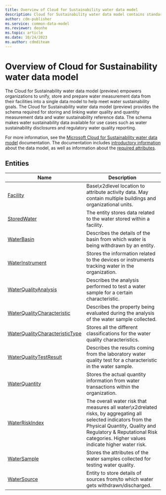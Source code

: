 ```yaml
---
title: Overview of Cloud for Sustainability water data model
description: Cloud for Sustainability water data model contains standard entities related to the Common Data Model.
author: cdm-publisher
ms.service: common-data-model
ms.reviewer: deonhe
ms.topic: article
ms.date: 10/24/2023
ms.author: cdmditeam
---
```


# Overview of Cloud for Sustainability water data model

The Cloud for Sustainability water data model (preview) empowers organizations to unify, store and prepare water measurement data from their facilities into a single data model to help meet water sustainability goals. The Cloud for Sustainability water data model (preview) provides the schema required for storing and linking water quality and quantity measurement data and water sustainability reference data. The schema makes water sustainability data available for use cases such as water sustainability disclosures and regulatory water quality reporting.

For more information, see the [Microsoft Cloud for Sustainability water data model](/industry/sustainability/water-data-model-intro) documentation. The documentation includes [introductory information](/industry/sustainability/water-data-model-intro) about the data model, as well as information about the [required attributes](/industry/sustainability/water-data-model-required-attributes).  

## Entities

|Name|Description|
|---|---|
|[Facility](Facility.md)|Base\x2dlevel location to attribute activity data\. May contain multiple buildings and organizational units\.|
|[StoredWater](StoredWater.md)|The entity stores data related to the water stored within a facility\.|
|[WaterBasin](WaterBasin.md)|Describes the details of the basin from which water is being withdrawn by an entity\.|
|[WaterInstrument](WaterInstrument.md)|Stores the information related to the devices or instruments tracking water in the organization\.|
|[WaterQualityAnalysis](WaterQualityAnalysis.md)|Describes the analysis performed to test a water sample for a certain characteristic\.|
|[WaterQualityCharacteristic](WaterQualityCharacteristic.md)|Describes the property being evaluated during the analysis of the water sample collected\.|
|[WaterQualityCharacteristicType](WaterQualityCharacteristicType.md)|Stores all the different classifications for the water quality characteristics\.|
|[WaterQualityTestResult](WaterQualityTestResult.md)|Describes the results coming from the laboratory water quality test for a characteristic in the water sample\.|
|[WaterQuantity](WaterQuantity.md)|Stores the actual quantity information from water transactions within the organization\.|
|[WaterRiskIndex](WaterRiskIndex.md)|The overall water risk that measures all water\x2drelated risks, by aggregating all selected indicators from the Physical Quantity, Quality and Regulatory & Reputational Risk categories\. Higher values indicate higher water risk\.|
|[WaterSample](WaterSample.md)|Stores the attributes of the water samples collected for testing water quality\.|
|[WaterSource](WaterSource.md)|Entity to store details of sources from/to which water gets withdrawn/discharged\.|
